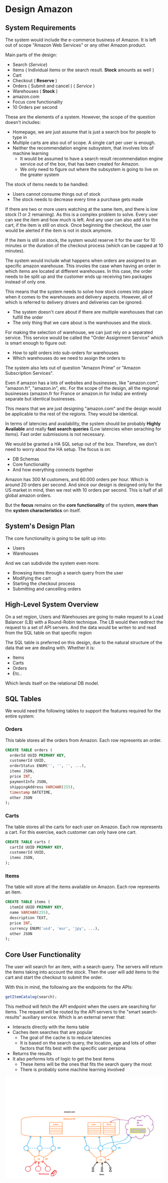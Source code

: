 # Design Amazon
## System Requirements
The system would include the e-commerce business of Amazon. It is left out of scope "Amazon Web Services" or any other Amazon product.

Main parts of the design:
- Search (*Service*)
- Items ( Individual items or the search result. **Stock** amounts as well )
- Cart
- Checkout ( **Reserve** )
- Orders ( Submit and cancel ) ( *Service* )
- Warehouses ( **Stock** )
- amazon.com
- Focus core functionality
- 10 Orders per second

These are the elements of a system. However, the scope of the question doesn't includes:
- Homepage, we are just assume that is just a search box for people to type in
- Multiple carts are also out of scope. A single cart per user is enough.
- Neither the recommendation engine subsystem, that involves lots of machine learning
  - It would be assumed to have a search result recommendation engine service out of the box, that has been created for Amazon.
  - We only need to figure out where the subsystem is going to live on the greater system

The stock of items needs to be handled:
- Users cannot consume things out of stock
- The stock needs to decrease every time a purchase gets made

If there are two or more users watching at the same item, and there is low stock (1 or 2 remaining). As this is a complex problem to solve. Every user can see the item and how much is left. And any user can also add it to the cart, if the item is still on stock. Once beginning the checkout, the user would be alerted if the item is not in stock anymore.

If the item is still on stock, the system would reserve it for the user for 10 minutes or the duration of the checkout process (which can be capped at 10 minutes).

The system would include what happens when orders are assigned to an specific amazon warehouse. This involes the case when having an order in which items are located at different warehouses. In this case, the order needs to be split up and the customer ends up receiving two packages instead of only one. 

This means that the system needs to solve how stock comes into place when it comes to the warehouses and delivery aspects. However, all of which is referred to delivery drivers and deliveries can be ignored.
- The system doesn't care about if there are multiple warehouses that can fulfill the order
- The only thing that we care about is the warehouses and the stock.

For making the selection of warehouse, we can just rely on a separated service. This service would be called the "Order Assignment Service" which is smart enough to figure out:
- How to split orders into sub-orders for warehouses
- Which warehouses do we need to assign the orders to

The system also lets out of question "Amazon Prime" or "Amazon Subscription Services".

Even if amazon has a lots of websites and businesses, like "amazon.com", "amazon.fr", "amazon.in", etc. For the scope of the design, all the regional businesses (amazon.fr for France or amazon.in for India) are entirely separate but identical businesses.

This means that we are just designing "amazon.com" and the design would be applicable to the rest of the regions. They would be identical.

In terms of latencies and availability, the system should be probably **Highly Available** and really **fast search queries** (Low latencies when seraching for items). Fast order submissions is not necessary.

We would be granted a HA SQL setup out of the box. Therefore, we don't need to worry about the HA setup. The focus is on:
- DB Schemas
- Core functionality
- And how everything connects together

Amazon has 300 M customers, and 60.000 orders per hour. Which is around 20 orders per second. And since our design is designed only for the US market in mind, then we rest with 10 orders per second. This is half of all global amazon orders. 

But the **focus** remains on the **core functionality** of the system, **more than** the **system characteristics** on itself.

## System's Design Plan
The core functionality is going to be split up into:
- Users
- Warehouses

And we can subdivide the system even more:
- Browsing items through a search query from the user
- Modifying the cart
- Starting the checkout process
- Submitting and cancelling orders

## High-Level System Overview
On a set region, Users and Warehouses are going to make request to a Load Balancer (LB) with a Round-Robin technique. The LB would then redirect the request to a set of API servers. And the data would be writen to and read from the SQL table on that specific region

The SQL table is preferred on this design, due to the natural structure of the data that we are dealing with. Whether it is:
- Items
- Carts
- Orders
- Etc..

Which lends itself on the relational DB model.

## SQL Tables
We would need the following tables to support the features required for the entire system:
### Orders
This table stores all the orders from Amazon. Each row represents an order.
```SQL
CREATE TABLE orders (
  orderId UUID PRIMARY KEY,
  customerId UUID,
  orderStatus ENUM('', '', '', ...),
  items JSON,
  price INT,
  paymentInfo JSON,
  shippingAddress VARCHAR(255),
  timestamp DATETIME,
  other JSON
);
```

### Carts
The table stores all the carts for each user on Amazon. Each row represents a cart. For this exercise, each customer can only have one cart.
```SQL
CREATE TABLE carts (
  cartId UUID PRIMARY KEY,
  customerId UUID,
  items JSON,
);
```

### Items
The table will store all the items available on Amazon. Each row represents an item.
```SQL
CREATE TABLE items (
  itemId UUID PRIMARY KEY,
  name VARCHAR(255),
  description TEXT,
  price INT,
  currency ENUM('usd', 'eur', 'jpy', ...),
  other JSON
);
```

## Core User Functionality
The user will search for an item, with a search query. The servers will return the items taking into account the stock. Then the user will add items to the cart and start the checkout to submit the order.

With this in mind, the following are the endpoints for the APIs:
```javascript
getItemCatalog(search);
```
This method will fetch the API endpoint when the users are searching for items. The request will be routed by the API servers to the "smart search-results" auxiliary service. Which is an external server that:
- Interacts directly with the items table
- Caches item searches that are popular
  - The goal of the cache is to reduce latencies
  - It is based on the search query, the location, age and lots of other factors that fits best with the specific user persona
- Returns the results
- It also performs lots of logic to get the best items
  - These items will be the ones that fits the search query the most
  - There is probably some machine learning involved

![amazon-design](./design-amazon.png)